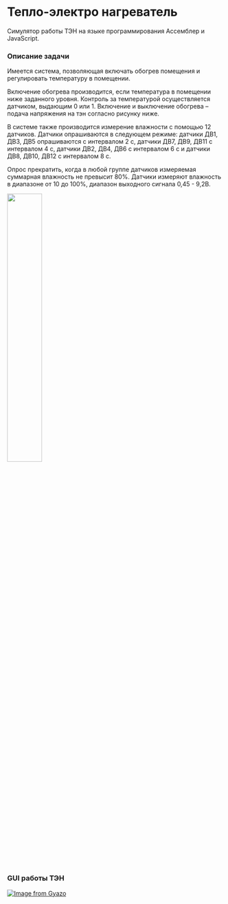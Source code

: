 # Тепло-электро нагреватель

Симулятор работы ТЭН на языке программирования Ассемблер и JavaScript.

### Описание задачи

Имеется система, позволяющая включать обогрев помещения и регулировать температуру в помещении.

Включение обогрева производится, если температура в помещении ниже заданного уровня. Контроль за температурой
осуществляется датчиком, выдающим 0 или 1. Включение и выключение обогрева – подача напряжения на тэн согласно
рисунку ниже.

В системе также производится измерение влажности с помощью 12 датчиков.
Датчики опрашиваются в следующем режиме: датчики ДВ1, ДВ3, ДВ5 опрашиваются с интервалом 2 с,
датчики ДВ7, ДВ9, ДВ11 с интервалом 4 с, датчики ДВ2, ДВ4, ДВ6 с интервалом 6 с и датчики ДВ8, ДВ10, ДВ12 с интервалом 8 с.

Опрос прекратить, когда в любой группе датчиков измеряемая суммарная влажность не превысит 80%.
Датчики измеряют влажность в диапазоне от 10 до 100%, диапазон выходного сигнала 0,45 - 9,2В.

<img src="https://i.gyazo.com/ba3004fd8f0d5829274e01a81f031bf5.png" width="40%">

### GUI работы ТЭН

[![Image from Gyazo](https://i.gyazo.com/a31fe2615ba8b175e6267e1237406bfa.gif)](https://gyazo.com/a31fe2615ba8b175e6267e1237406bfa)

